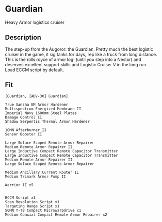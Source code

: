 # Guardian

 Heavy Armor logistics cruiser

## Description

The step-up from the Augoror: the Guardian. Pretty much the best logistic cruiser in the game,
it sig tanks for days, rep like a truck from long distance. This is the rolls royce of
armor logi (until you step into a Nestor) and deserves excellent support skills and
Logistic Cruiser V in the long run. Load ECCM script by default.


## Fit

```
[Guardian, [ADV-30] Guardian]

True Sansha EM Armor Hardener
Multispectrum Energized Membrane II
Imperial Navy 1600mm Steel Plates
Damage Control II
Shadow Serpentis Thermal Armor Hardener

10MN Afterburner II
Sensor Booster II

Large Solace Scoped Remote Armor Repairer
Medium Remote Armor Repairer II
Large Inductive Compact Remote Capacitor Transmitter
Large Inductive Compact Remote Capacitor Transmitter
Medium Remote Armor Repairer II
Large Solace Scoped Remote Armor Repairer

Medium Ancillary Current Router II
Medium Trimark Armor Pump II

Warrior II x5


ECCM Script x1
Scan Resolution Script x1
Targeting Range Script x1
50MN Y-T8 Compact Microwarpdrive x1
Medium Coaxial Compact Remote Armor Repairer x2
```